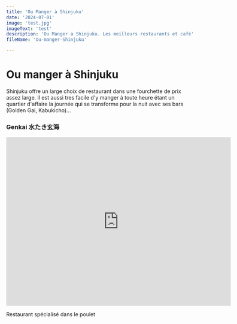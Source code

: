 ```yaml
---
title: 'Ou Manger à Shinjuku'
date: '2024-07-01'
image: 'test.jpg'
imageText: 'test'
description: 'Ou Manger a Shinjuku. Les meilleurs restaurants et café'
fileName: 'Ou-manger-Shinjuku'

---
```


# Ou manger à Shinjuku

Shinjuku offre un large choix de restaurant dans une fourchette de prix assez large. Il est aussi tres facile d'y manger à toute heure étant un quartier d'affaire la journée qui se transforme pour la nuit avec ses bars (Golden Gai, Kabukicho)...

### Genkai 水たき玄海


<iframe src="https://www.google.com/maps/embed?pb=!1m18!1m12!1m3!1d4582.662788069464!2d139.70320411005991!3d35.69098711206876!2m3!1f0!2f0!3f0!3m2!1i1024!2i768!4f13.1!3m3!1m2!1s0x60188cdd3edd8949%3A0x3c819ceae76e89b5!2sGenkai!5e0!3m2!1sen!2sfr!4v1719903544957!5m2!1sen!2sfr" width="600" height="450" style="border:0;" allowfullscreen="" loading="lazy" referrerPolicy="no-referrer-when-downgrade"></iframe>

Restaurant spécialisé dans le poulet 